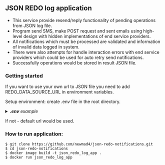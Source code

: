 ## JSON REDO log application

* This service provide resend/reply functionality of pending operations from JSON log file.
* Program send SMS, make POST request and sent emails using high-level design with
hidden implementations of end service providers.
* All notifications which must be processed  are validated and information of invalid data logged in system.
* There were also attempts for handle interaction errors with end service providers which could be 
used for auto retry send notifications.
* Successfully operations would be stored in result JSON file.


### Getting started
If you want to use your own url to JSON file you need to add REDO_DATA_SOURCE_URL in environment variables.

Setup environment: create .env file in the root directory.

  <details>
    <summary><i><b>.env</b> example</i></summary>

  ```buildoutcfg
  REDO_DATA_SOURCE_URL=<some_url_to_json_file>
  ```
  </details>

If not - default url would be used.

### How to run application:
```
$ git clone https://github.com/newmad4/json-redo-notifications.git
$ cd json-redo-notifications
$ docker image build -t json_redo_log_app .
$ docker run json_redo_log_app
``` 